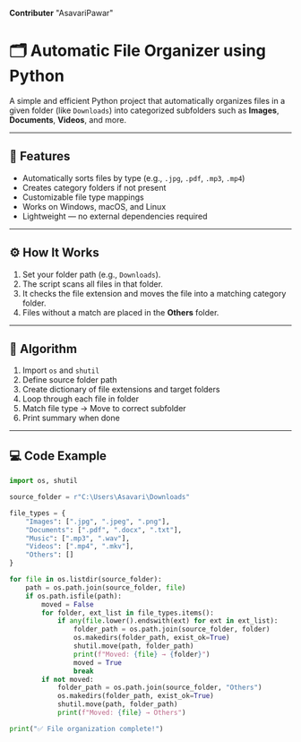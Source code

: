 **Contributer** "AsavariPawar"
# 🗂️ Automatic File Organizer using Python

A simple and efficient Python project that automatically organizes files in a given folder (like `Downloads`) into categorized subfolders such as **Images**, **Documents**, **Videos**, and more.

---

## 📖 Features
- Automatically sorts files by type (e.g., `.jpg`, `.pdf`, `.mp3`, `.mp4`)
- Creates category folders if not present
- Customizable file type mappings
- Works on Windows, macOS, and Linux
- Lightweight — no external dependencies required

---

## ⚙️ How It Works
1. Set your folder path (e.g., `Downloads`).
2. The script scans all files in that folder.
3. It checks the file extension and moves the file into a matching category folder.
4. Files without a match are placed in the **Others** folder.

---

## 🧠 Algorithm
1. Import `os` and `shutil`
2. Define source folder path  
3. Create dictionary of file extensions and target folders  
4. Loop through each file in folder  
5. Match file type → Move to correct subfolder  
6. Print summary when done

---

## 💻 Code Example
```python
import os, shutil

source_folder = r"C:\Users\Asavari\Downloads"

file_types = {
    "Images": [".jpg", ".jpeg", ".png"],
    "Documents": [".pdf", ".docx", ".txt"],
    "Music": [".mp3", ".wav"],
    "Videos": [".mp4", ".mkv"],
    "Others": []
}

for file in os.listdir(source_folder):
    path = os.path.join(source_folder, file)
    if os.path.isfile(path):
        moved = False
        for folder, ext_list in file_types.items():
            if any(file.lower().endswith(ext) for ext in ext_list):
                folder_path = os.path.join(source_folder, folder)
                os.makedirs(folder_path, exist_ok=True)
                shutil.move(path, folder_path)
                print(f"Moved: {file} → {folder}")
                moved = True
                break
        if not moved:
            folder_path = os.path.join(source_folder, "Others")
            os.makedirs(folder_path, exist_ok=True)
            shutil.move(path, folder_path)
            print(f"Moved: {file} → Others")

print("✅ File organization complete!")
